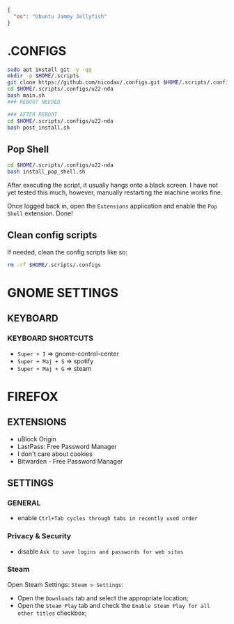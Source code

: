 ```json
{
  "os": "Ubuntu Jammy Jellyfish"
}
```

# .CONFIGS

```bash
sudo apt install git -y -qq
mkdir -p $HOME/.scripts
git clone https://github.com/nicodax/.configs.git $HOME/.scripts/.configs
cd $HOME/.scripts/.configs/u22-nda
bash main.sh
### REBOOT NEEDED
```

```bash
### AFTER REBOOT
cd $HOME/.scripts/.configs/u22-nda
bash post_install.sh
```

## Pop Shell

```bash
cd $HOME/.scripts/.configs/u22-nda
bash install_pop_shell.sh
```

After executing the script, it usually hangs onto a black screen. I have not yet tested this much, however, manually restarting the machine works fine.

Once logged back in, open the `Extensions` application and enable the `Pop Shell` extension. Done!

## Clean config scripts

If needed, clean the config scripts like so:

```bash
rm -rf $HOME/.scripts/.configs
```

# GNOME SETTINGS

## KEYBOARD

### KEYBOARD SHORTCUTS

* ```Super + I``` => gnome-control-center
* ```Super + Maj + S``` => spotify
* ```Super + Maj + G``` => steam

# FIREFOX

## EXTENSIONS

* uBlock Origin
* LastPass: Free Password Manager
* I don't care about cookies
* Bitwarden - Free Password Manager

## SETTINGS

### GENERAL

* enable ```Ctrl+Tab cycles through tabs in recently used order```

### Privacy & Security

* disable ```Ask to save logins and passwords for web sites```

### Steam

Open Steam Settings: `Steam > Settings`:
* Open the `Downloads` tab and select the appropriate location;
* Open the `Steam Play` tab and check the `Enable Steam Play for all other titles` checkbox;